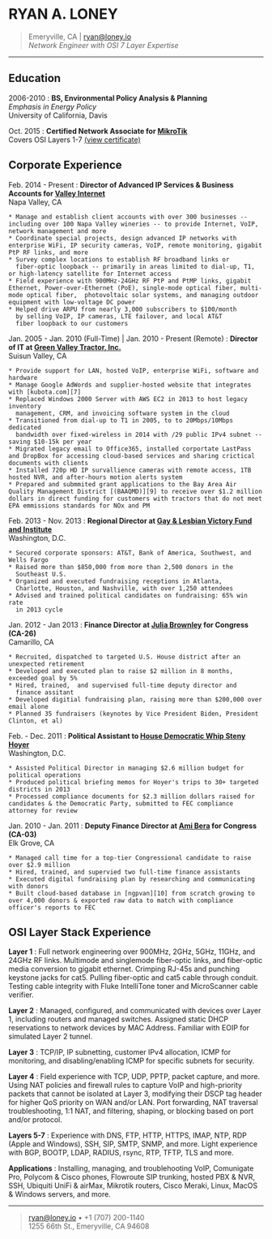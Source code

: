 RYAN A. LONEY
=============

> Emeryville, CA  | <ryan@loney.io>  
> *Network Engineer with OSI 7 Layer Expertise* 

----

Education
---------

2006-2010
:   **BS, Environmental Policy Analysis & Planning**  
    *Emphasis in Energy Policy*  
    University of California, Davis 

Oct. 2015
:   **Certified Network Associate for [MikroTik](http://routeros.com)**  
    Covers OSI Layers 1-7  [(view
    certificate)][8]


Corporate Experience
--------------------


Feb. 2014 - Present
:   **Director of Advanced IP Services & Business Accounts for [Valley Internet][2]**  
    Napa Valley, CA

    * Manage and establish client accounts with over 300 businesses -- including over 100 Napa Valley wineries -- to provide Internet, VoIP, network management and more
    * Coordinate special projects, design advanced IP networks with enterprise WiFi, IP security cameras, VoIP, remote monitoring, gigabit PtP RF links, and more 
    * Survey complex locations to establish RF broadband links or
      fiber-optic loopback -- primarily in areas limited to dial-up, T1, or high-latency satellite for Internet access
    * Field experience with 900MHz-24GHz RF PtP and PtMP links, gigabit Ethernet, Power-over-Ethernet (PoE), single-mode optical fiber, multi-mode optical fiber,  photovoltaic solar systems, and managing outdoor equipment with low-voltage DC power
    * Helped drive ARPU from nearly 3,000 subscribers to $100/month
	  by selling VoIP, IP cameras, LTE failover, and local AT&T
	  fiber loopback to our customers 


Jan. 2005 - Jan. 2010 (Full-Time) | Jan. 2010 - Present (Remote)
:   **Director of IT at [Green Valley Tractor, Inc.][1]**  
    Suisun Valley, CA

    * Provide support for LAN, hosted VoIP, enterprise WiFi, software and hardware 
    * Manage Google AdWords and supplier-hosted website that integrates with [kubota.com][7]
    * Replaced Windows 2000 Server with AWS EC2 in 2013 to host legacy inventory
      management, CRM, and invoicing software system in the cloud
    * Transitioned from dial-up to T1 in 2005, to to 20Mbps/10Mbps dedicated
      bandwidth over fixed-wireless in 2014 with /29 public IPv4 subnet -- saving $10-15k per year
    * Migrated legacy email to Office365, installed corportate LastPass and DropBox for accessing cloud-based services and sharing crictical documents with clients 
    * Installed 720p HD IP survallience cameras with remote access, 1TB hosted NVR, and after-hours motion alerts system
    * Prepared and submmited grant applications to the Bay Area Air Quality Management District [(BAAQMD)][9] to receive over $1.2 million dollars in direct funding for customers with tractors that do not meet EPA emmissions standards for NOx and PM


Feb. 2013 - Nov. 2013
:   **Regional Director at [Gay & Lesbian Victory Fund and
Institute][3]**  
    Washington, D.C.

    * Secured corporate sponsors: AT&T, Bank of America, Southwest, and Wells Fargo
    * Raised more than $850,000 from more than 2,500 donors in the
      Southeast U.S.
    * Organized and executed fundraising receptions in Atlanta,
      Charlotte, Houston, and Nashville, with over 1,250 attendees
    * Advised and trained political candidates on fundraising: 65% win rate
      in 2013 cycle

Jan. 2012 - Jan 2013
:   **Finance Director at [Julia Brownley][4] for Congress (CA-26)**  
    Camarillo, CA

    * Recruited, dispatched to targeted U.S. House district after an unexpected retirement
    * Developed and executed plan to raise $2 million in 8 months, exceeded goal by 5%
    * Hired, trained,  and supervised full-time deputy director and
	  finance assitant 
    * Developed digitial fundraising plan, raising more than $200,000 over email alone
    * Planned 35 fundraisers (keynotes by Vice President Biden, President Clinton, et al)

Feb. - Dec.  2011
:   **Political Assistant to [House Democratic Whip Steny Hoyer][5]**  
    Washington, D.C.

    * Assisted Political Director in managing $2.6 million budget for political operations
    * Produced political briefing memos for Hoyer's trips to 30+ targeted districts in 2013
    * Processed compliance documents for $2.3 million dollars raised for candidates & the Democratic Party, submitted to FEC compliance attorney for review

Jan. 2010 - Jan. 2011
:   **Deputy Finance Director at [Ami Bera][6] for Congress (CA-03)**  
    Elk Grove, CA

    * Managed call time for a top-tier Congressional candidate to raise over $2.9 million 
    * Hired, trained, and supervied two full-time finance assistants
    * Executed digital fundraising plan by researching and communicating with donors 
    * Built cloud-based database in [ngpvan][10] from scratch growing to over 4,000 donors & exported raw data to match with compliance officer's reports to FEC  

  
  

OSI Layer Stack Experience
--------------------------

**Layer 1**
:   Full network engineering over 900MHz, 2GHz, 5GHz, 11GHz, and 24GHz RF links.
    Multimode and singlemode fiber-optic links, and fiber-optic media conversion to gigabit ethernet.
    Crimping RJ-45s and punching keystone jacks for cat5. Pulling fiber-optic and cat5 cable through conduit.
    Testing cable integrity with Fluke IntelliTone toner and MicroScanner cable verifier.

**Layer 2**
:   Managed, configured, and communicated with devices over Layer 1, including routers and managed switches.
    Assigned static DHCP reservations to network devices by MAC Address. Familiar with EOIP for simulated Layer 2 tunnel.
      
**Layer 3**
:   TCP/IP, IP subnetting, customer IPv4 allocation, ICMP for monitoring, and disabling/enabling ICMP for specific subnets for security.  
  
**Layer 4**
:   Field experience with TCP, UDP, PPTP, packet capture, and more. Using
    NAT policies and firewall rules to capture VoIP and high-priority
    packets that cannot be isolated at Layer 3, modifying their DSCP tag
    header for higher QoS priority on WAN and/or LAN. Port forwarding, NAT
    traversal troubleshooting, 1:1 NAT, and filtering, shaping, or blocking
    based on port and/or protocol. 

**Layers 5-7**
:   Experience with DNS, FTP, HTTP, HTTPS, IMAP, NTP, RDP (Apple and
Windows), SSH, SIP, SMTP, SNMP, and more. Light experience with BGP,
BOOTP, LDAP, RADIUS, rsync, RTP, TFTP, TLS and more.  


**Applications**
:   Installing, managing, and troublehooting VoIP, Comunigate Pro, Polycom & Cisco phones, Flowroute SIP trunking, hosted PBX & NVR, SSH, Ubiquiti UniFi & airMax, Mikrotik
routers, Cisco Meraki, Linux, MacOS & Windows servers, and more. 

----

> <ryan@loney.io> • +1 (707) 200-1140 \
>  1255 66th St., Emeryville, CA 94608


[1]: http://greenvalleytractor.com
[2]: http://valleyinternet.com/
[3]: http://victoryfund.org
[4]: http://juliabrownley.house.gov
[5]: http://democraticwhip.gov/
[6]: http://bera.house.gov
[7]: http://www.kubota.com/
[8]: https://www.mikrotik.com/training/certificates/b45458c90e5b0002192
[9]: http://www.baaqmd.gov/grant-funding/businesses-and-fleets/agricultural-equipment
[10]: https://www.ngpvan.com/

